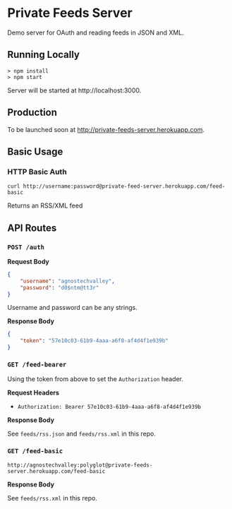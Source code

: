 # Private Feeds Server

Demo server for OAuth and reading feeds in JSON and XML.

## Running Locally

```
> npm install
> npm start
```

Server will be started at http://localhost:3000.

## Production

To be launched soon at http://private-feeds-server.herokuapp.com.

## Basic Usage

### HTTP Basic Auth

`curl http://username:password@private-feed-server.herokuapp.com/feed-basic`

Returns an RSS/XML feed

## API Routes

### `POST /auth`

**Request Body**

```json
{
	"username": "agnostechvalley",
	"password": "d0$ntm@tt3r"
}
```

Username and password can be any strings.

**Response Body**

```json
{
	"token": "57e10c03-61b9-4aaa-a6f8-af4d4f1e939b"
}
```

### `GET /feed-bearer`

Using the token from above to set the `Authorization` header.

**Request Headers**

- `Authorization: Bearer 57e10c03-61b9-4aaa-a6f8-af4d4f1e939b`

**Response Body**

See `feeds/rss.json` and `feeds/rss.xml` in this repo.

### `GET /feed-basic`

`http://agnostechvalley:polyglot@private-feeds-server.herokuapp.com/feed-basic`


**Response Body**

See `feeds/rss.xml` in this repo.
